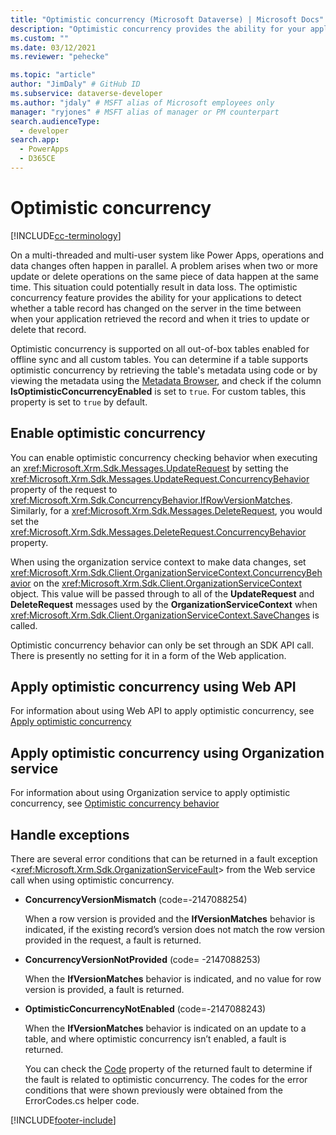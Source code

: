 ```yaml
---
title: "Optimistic concurrency (Microsoft Dataverse) | Microsoft Docs" 
description: "Optimistic concurrency provides the ability for your applications to detect whether a table record has changed on the server in the time between when your application retrieved the record and when it tries to update or delete that record"
ms.custom: ""
ms.date: 03/12/2021
ms.reviewer: "pehecke"

ms.topic: "article"
author: "JimDaly" # GitHub ID
ms.subservice: dataverse-developer
ms.author: "jdaly" # MSFT alias of Microsoft employees only
manager: "ryjones" # MSFT alias of manager or PM counterpart
search.audienceType: 
  - developer
search.app: 
  - PowerApps
  - D365CE
---
```

# Optimistic concurrency

[!INCLUDE[cc-terminology](includes/cc-terminology.md)]

On a multi-threaded and multi-user system like Power Apps, operations and data changes often happen in parallel. A problem arises when two or more update or delete operations on the same piece of data happen at the same time. This situation could potentially result in data loss. The optimistic concurrency feature provides the ability for your applications to detect whether a table record has changed on the server in the time between when your application retrieved the record and when it tries to update or delete that record.  
  
 Optimistic concurrency is supported on all out-of-box tables enabled for offline sync and all custom tables. You can determine if a table supports optimistic concurrency by retrieving the table's metadata using code or by viewing the metadata using the [Metadata Browser](browse-your-metadata.md), and check if the column **IsOptimisticConcurrencyEnabled** is set to `true`. For custom tables, this property is set to `true` by default.  
  
<a name="bkmk_enable"></a>   
## Enable optimistic concurrency  
 You can enable optimistic concurrency checking behavior when executing an <xref:Microsoft.Xrm.Sdk.Messages.UpdateRequest> by setting the <xref:Microsoft.Xrm.Sdk.Messages.UpdateRequest.ConcurrencyBehavior> property of the request to <xref:Microsoft.Xrm.Sdk.ConcurrencyBehavior.IfRowVersionMatches>. Similarly, for a <xref:Microsoft.Xrm.Sdk.Messages.DeleteRequest>, you would set the <xref:Microsoft.Xrm.Sdk.Messages.DeleteRequest.ConcurrencyBehavior> property.  
  
 When using the organization service context to make data changes, set <xref:Microsoft.Xrm.Sdk.Client.OrganizationServiceContext.ConcurrencyBehavior> on the <xref:Microsoft.Xrm.Sdk.Client.OrganizationServiceContext> object. This value will be passed through to all of the **UpdateRequest** and **DeleteRequest** messages used by the **OrganizationServiceContext** when <xref:Microsoft.Xrm.Sdk.Client.OrganizationServiceContext.SaveChanges> is called.  
  
 Optimistic concurrency behavior can only be set through an SDK API call. There is presently no setting for it in a form of the Web application.  
  
## Apply optimistic concurrency using Web API

For information about using Web API to apply optimistic concurrency, see [Apply optimistic concurrency](webapi/perform-conditional-operations-using-web-api.md#apply-optimistic-concurrency)


## Apply optimistic concurrency using Organization service

For information about using Organization service to apply optimistic concurrency, see [Optimistic concurrency behavior](org-service/entity-operations-update-delete.md#optimistic-concurrency-behavior)
  
<a name="bkmk_handle"></a>   
## Handle exceptions  
 There are several error conditions that can be returned in a fault exception <<xref:Microsoft.Xrm.Sdk.OrganizationServiceFault>> from the Web service call when using optimistic concurrency.  
  
- **ConcurrencyVersionMismatch** (code=-2147088254)  
  
     When a row version is provided and the **IfVersionMatches** behavior is indicated, if the existing record’s version does not match the row version provided in the request, a fault is returned.  
  
- **ConcurrencyVersionNotProvided** (code= -2147088253)  
  
     When the **IfVersionMatches** behavior is indicated, and no value for row version is provided, a fault is returned.  
  
- **OptimisticConcurrencyNotEnabled** (code=-2147088243)  
  
     When the **IfVersionMatches** behavior is indicated on an update to a table, and where optimistic concurrency isn’t enabled, a fault is returned.  
  
  You can check the [Code](/dotnet/api/system.servicemodel.faultexception.code?view=netframework-4.6.2&preserve-view=true) property of the returned fault to determine if the fault is related to optimistic concurrency. The codes for the error conditions that were shown previously were obtained from the ErrorCodes.cs helper code.  
  


[!INCLUDE[footer-include](../../includes/footer-banner.md)]